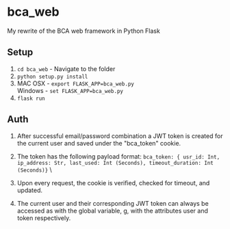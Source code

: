# bca_web
My rewrite of the BCA web framework in Python Flask

## Setup
1. `cd bca_web` - Navigate to the folder
2. `python setup.py install`
3. MAC OSX - `export FLASK_APP=bca_web.py` \
   Windows - `set FLASK_APP=bca_web.py`
4. `flask run`

## Auth
1. After successful email/password combination a JWT token is created for the current user and saved
under the "bca_token" cookie. 
2. The token has the following payload format:
    `bca_token: { usr_id: Int, ip_address: Str, last_used: Int (Seconds), timeout_duration: Int (Seconds)}` \
  
3. Upon every request, the cookie is verified, checked for timeout, and updated. 
4. The current user and their corresponding JWT token can always be accessed as with the global variable, g, with the attributes user and token respectively. 
